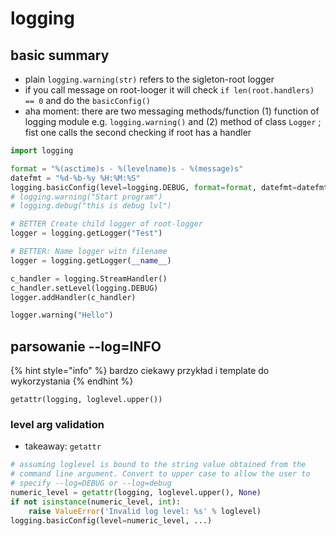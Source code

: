 # logging

## basic summary

* plain `logging.warning(str)` refers to the sigleton-root logger
* if you call message on root-looger it will check `if len(root.handlers) == 0` and do the `basicConfig()`
* aha moment: there are two messaging methods/function \(1\) function of logging module e.g. `logging.warning()` and \(2\) method of class `Logger` ; fist one calls the second checking if root has a handler

```python
import logging

format = "%(asctime)s - %(levelname)s - %(message)s"
datefmt = "%d-%b-%y %H:%M:%S"
logging.basicConfig(level=logging.DEBUG, format=format, datefmt=datefmt)
# logging.warning("Start program")
# logging.debug("this is debug lvl")

# BETTER Create child logger of root-logger
logger = logging.getLogger("Test")

# BETTER: Name logger witn filename 
logger = logging.getLogger(__name__)

c_handler = logging.StreamHandler()
c_handler.setLevel(logging.DEBUG)
logger.addHandler(c_handler)

logger.warning("Hello")
```

## parsowanie --log=INFO

{% hint style="info" %}
bardzo ciekawy przykład i template do wykorzystania
{% endhint %}

`getattr(logging, loglevel.upper())`

### level arg validation

* takeaway: `getattr` 

```python
# assuming loglevel is bound to the string value obtained from the
# command line argument. Convert to upper case to allow the user to
# specify --log=DEBUG or --log=debug
numeric_level = getattr(logging, loglevel.upper(), None)
if not isinstance(numeric_level, int):
    raise ValueError('Invalid log level: %s' % loglevel)
logging.basicConfig(level=numeric_level, ...)
```

